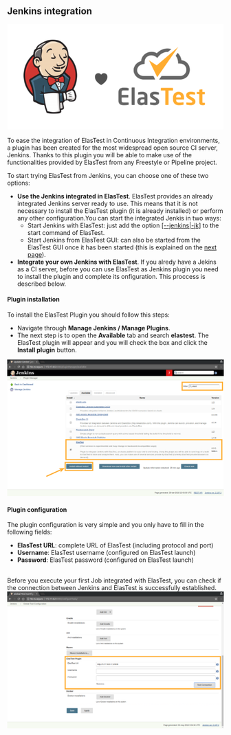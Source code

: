 <div class="range range-xs-left">
<div class="cell-xs-10 cell-lg-6 text-md-left inset-md-right-80 cell-lg-push-1 offset-top-50 offset-lg-top-0">
<h2 id="content" class="h1">Jenkins integration</h2>
<div class="offset-top-30 offset-md-top-30">
</div>
</div>
</div>

<img style="border: none; margin: auto" class="img-responsive img-wellcome" src="/docs/jenkins/images/integration/elastest_jenkins.png"/>

To ease the integration of ElasTest in Continuous Integration environments, a plugin has been created for the most widespread open source CI server, Jenkins. Thanks to this plugin you will be able to make use of the functionalities provided by ElasTest from any Freestyle or Pipeline project.

To start trying ElasTest from Jenkins, you can choose one of these two options:

*   **Use the Jenkins integrated in ElasTest**. ElasTest provides an already integrated Jenkins server ready to use. This means that it is not necessary to install the ElasTest plugin (it is already installed) or perform any other configuration.You can start the integrated Jenkis in two ways:
    *   Start Jenkins with ElasTest: just add the option [[--jenkins|-jk]](/try-elastest) to the start command of ElasTest.
    *   Start Jenkins from ElasTest GUI: can also be started from the ElasTest GUI once it has been started (this is explained on the [next page](/jenkins/try-jenkins)).
*   **Integrate your own Jenkins with ElasTest**. If you alredy have a Jekins as a CI server, before you can use ElasTest as Jenkins plugin you need to install the plugin and complete its onfiguration. This proccess is described below.


<h4 class="holder-subtitle link-top">Plugin installation</h4>
To install the ElasTest Plugin you should follow this steps:

*   Navigate through **Manage Jenkins / Manage Plugins**.
*   The next step is to open the **Available** tab and search **elastest**. The ElasTest plugin will appear and you will check the box and click the **Install plugin** button.

<p></p>

<div class="docs-gallery inline-block">
    <a data-fancybox="gallery-3" href="/docs/jenkins/images/integration/plugin_install.png"><img class="img-responsive img-wellcome" src="/docs/jenkins/images/integration/plugin_install.png"/></a>
</div>

<h4 class="holder-subtitle link-top">Plugin configuration</h4>

The plugin configuration is very simple and you only have to fill in the following fields:

*   **ElasTest URL**: complete URL of ElasTest (including protocol and port)
*   **Username**: ElasTest username (configured on ElasTest launch)
*   **Password**: ElasTest password (configured on ElasTest launch)

<br>
Before you execute your first Job integrated with ElasTest, you can check if the connection between Jenkins and ElasTest is successfully established.

<div class="docs-gallery inline-block">
    <a data-fancybox="gallery-3" href="/docs/jenkins/images/integration/conf.png"><img class="img-responsive img-wellcome" src="/docs/jenkins/images/integration/conf.png"/></a>
</div>
